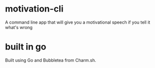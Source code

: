 # motivation-cli
A command line app that will give you a motivational speech if you tell it what's wrong

# built in go
Built using Go and Bubbletea from Charm.sh.

